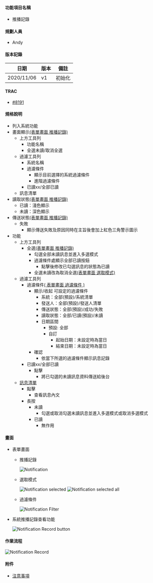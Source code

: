#### <div id="notification">功能項目名稱</div>
  * 推播記錄

#### <div id="user">規劃人員</div>
  * Andy

#### <div id="version">版本記錄</div>
  |日期|版本|備註|
  |---|---|---|
  |2020/11/06|v1|初始化|

#### <div id="trac">TRAC</div>
  * [#8191](http://trac.uneec.com/trac/neco/ticket/8191)

#### <div id="specification">規格說明</div>
  * 列入系統功能
  * 畫面顯示[(表單畫面 推播記錄)](#image_record)
    * 上方工具列
      * 功能名稱
      * 全選未讀/取消全選
    * 過濾工具列
      * 系統名稱
      * 過濾條件
        * 顯示目前選擇的系統過濾條件
        * 進階過濾條件
      * 已讀xx/全部已讀
    * 訊息清單
  * 讀取狀態[(表單畫面 推播記錄)](#image_record)
    * 已讀：淺色顯示
    * 未讀：深色顯示
  * 傳送狀態[(表單畫面 推播記錄)](#image_record)
    * 失敗
      * 顯示傳送失敗及原因同時在主旨後會加上紅色三角警示圖示
  * 功能
    * 上方工具列
      * 全選[(表單畫面 推播記錄)](#image_record)
        * 勾選全部未讀訊息並進入多選模式
        * 過濾條件處顯示全部已讀按鈕
          * 點擊後修改已勾選訊息的狀態為已讀
        * 全選未讀改為取消全選[(表單畫面 選取模式)](#image_selected)
    * 過濾工具列
      * 過濾條件[( 表單畫面 過濾條件 )](#image_filter)
        * 顯示/收起 可設定的過濾條件
          * 系統：全部(預設)/系統清單
          * 發送人：全部(預設)/發送人清單
          * 傳送狀態：全部(預設)/成功/失敗
          * 讀取狀態：全部/已讀(預設)/未讀
          * 日期區間
            * 預設: 全部
            * 自訂
              * 起始日期：未設定時為當日
              * 結束日期：未設定時為當日
        * 確認
          * 依當下所選的過濾條件顯示訊息記錄
      * 已讀xx/全部已讀
        * 點擊
          * 將已勾選的未讀訊息資料傳送給後台
    * [訊息清單](#workflow)
      * 點擊
        * 查看訊息內文
      * 長按
        * 未讀
          * 勾選或取消勾選未讀訊息並進入多選模式或取消多選模式
        * 已讀
          * 無作用

#### <div id="photo">畫面</div>
  * 表單畫面
    * <p id="image_record">推播記錄</p>
    
      ![Notification](./image/notification.jpg)

    * <p id="image_selected">選取模式</p>
    
      ![Notification selected](./image/notification_filter_selected.png)
      ![Notification selected all](./image/notification_filter_selected_all.jpg)
    * <p id="image_filter">過濾條件</p>
    
      ![Notification Filter](./image/notification_filter.png)
  
  * 系統推播記錄查看功能

    ![Notification Record button](./image/notification_record_button.png)

#### <div id="workflow">作業流程</div>

  ![Notification Record](./image/workflow_record.png)

#### <div id="attachment">附件</div>
  * [注意事項](Warning.md)